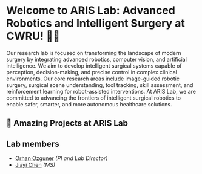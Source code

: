 # Welcome to ARIS Lab: Advanced Robotics and Intelligent Surgery at CWRU! 🤖🧠 

Our research lab is focused on transforming the landscape of modern surgery by integrating advanced robotics, computer vision, and artificial intelligence. We aim to develop intelligent surgical systems capable of perception, decision-making, and precise control in complex clinical environments. Our core research areas include image-guided robotic surgery, surgical scene understanding, tool tracking, skill assessment, and reinforcement learning for robot-assisted interventions. At ARIS Lab, we are committed to advancing the frontiers of intelligent surgical robotics to enable safer, smarter, and more autonomous healthcare solutions.

## 🚀 Amazing Projects at ARIS Lab

## Lab members
- [Orhan Ozguner](https://case.edu/engineering/about/faculty-and-staff-directory/orhan-ozguner) *(PI and Lab Director)*
- [Jiayi Chen](#) *(MS)*